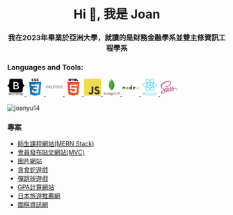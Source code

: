 <h1 align="center">Hi 👋, 我是 Joan</h1>
<h3 align="center">我在2023年畢業於亞洲大學，就讀的是財務金融學系並雙主修資訊工程學系</h3>


<h3 align="left">Languages and Tools:</h3>
<p align="left"> <a href="https://getbootstrap.com" target="_blank" rel="noreferrer"> <img src="https://raw.githubusercontent.com/devicons/devicon/master/icons/bootstrap/bootstrap-plain-wordmark.svg" alt="bootstrap" width="40" height="40"/> </a> <a href="https://www.w3schools.com/css/" target="_blank" rel="noreferrer"> <img src="https://raw.githubusercontent.com/devicons/devicon/master/icons/css3/css3-original-wordmark.svg" alt="css3" width="40" height="40"/> </a> <a href="https://expressjs.com" target="_blank" rel="noreferrer"> <img src="https://raw.githubusercontent.com/devicons/devicon/master/icons/express/express-original-wordmark.svg" alt="express" width="40" height="40"/> </a> <a href="https://www.w3.org/html/" target="_blank" rel="noreferrer"> <img src="https://raw.githubusercontent.com/devicons/devicon/master/icons/html5/html5-original-wordmark.svg" alt="html5" width="40" height="40"/> </a> <a href="https://developer.mozilla.org/en-US/docs/Web/JavaScript" target="_blank" rel="noreferrer"> <img src="https://raw.githubusercontent.com/devicons/devicon/master/icons/javascript/javascript-original.svg" alt="javascript" width="40" height="40"/> </a> <a href="https://www.mongodb.com/" target="_blank" rel="noreferrer"> <img src="https://raw.githubusercontent.com/devicons/devicon/master/icons/mongodb/mongodb-original-wordmark.svg" alt="mongodb" width="40" height="40"/> </a> <a href="https://nodejs.org" target="_blank" rel="noreferrer"> <img src="https://raw.githubusercontent.com/devicons/devicon/master/icons/nodejs/nodejs-original-wordmark.svg" alt="nodejs" width="40" height="40"/> </a> <a href="https://reactjs.org/" target="_blank" rel="noreferrer"> <img src="https://raw.githubusercontent.com/devicons/devicon/master/icons/react/react-original-wordmark.svg" alt="react" width="40" height="40"/> </a> <a href="https://sass-lang.com" target="_blank" rel="noreferrer"> <img src="https://raw.githubusercontent.com/devicons/devicon/master/icons/sass/sass-original.svg" alt="sass" width="40" height="40"/> </a> </p>

<p><img align="center" src="https://github-readme-stats.vercel.app/api/top-langs?username=joanyu14&show_icons=true&locale=en&layout=compact" alt="joanyu14" /></p>
<h3>專案</h3>
<ul>
  <li><a href="https://github.com/JoanYu14/MERN-Stack-Project" target="_blank">師生課程網站(MERN Stack)</a></li>
  <li><a href="https://github.com/JoanYu14/Project1-Google-OAuth-Pracice" target="_blank">會員發布貼文網站(MVC)</a></li>
  <li><a href="https://github.com/JoanYu14/Project2-Image-Website" target="_blank">圖片網站</a></li>
  <li><a href="https://github.com/JoanYu14/Project-Snake-game" target="_blank">貪食蛇遊戲</a></li>
  <li><a href="https://github.com/JoanYu14/Project-Douncing-ball-gamee" target="_blank">彈跳球遊戲</a></li>
  <li><a href="https://github.com/JoanYu14/Project-Calculate-GPA" target="_blank">GPA計算網站</a></li>
  <li><a href="https://github.com/JoanYu14/Project-Japan-travel" target="_blank">日本旅遊推薦網</a></li>
  <li><a href="https://github.com/JoanYu14/Project-Go-information-Website" target="_blank">圍棋資訊網</a></li>
</ul>

